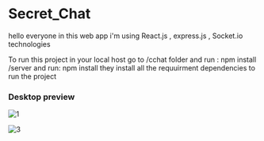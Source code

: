 # Secret_Chat
hello everyone in this web app  i'm using  React.js , express.js , Socket.io technologies

To run this project in your local host go to /cchat folder and run : npm install 
                                                    /server and run: npm install
they install all the requuirment dependencies to run the project 



### Desktop preview

![1](https://user-images.githubusercontent.com/84665104/132079703-c2c42b9b-8e4f-4b58-a3f4-eecce574d408.jpg)

![3](https://user-images.githubusercontent.com/84665104/132079913-d31ebf19-9d9f-46e9-92a7-f6b1c9b1f4cb.jpg)

                                                    



